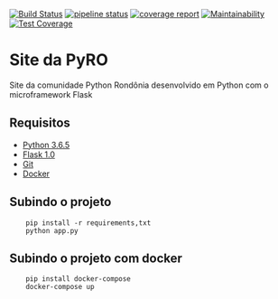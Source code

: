 [![Build Status](https://travis-ci.org/felipecolen/pyro-site.svg?branch=master)](https://travis-ci.org/felipecolen/pyro-site)
[![pipeline status](https://gitlab.com/PyNorte-RO/pyro-site/badges/master/pipeline.svg)](https://gitlab.com/PyNorte-RO/pyro-site/commits/master)
[![coverage report](https://gitlab.com/PyNorte-RO/pyro-site/badges/master/coverage.svg)](https://gitlab.com/PyNorte-RO/pyro-site/commits/master)
[![Maintainability](https://api.codeclimate.com/v1/badges/2570ff99918ad5cd5d87/maintainability)](https://codeclimate.com/github/felipecolen/pyro-site/maintainability)
[![Test Coverage](https://api.codeclimate.com/v1/badges/2570ff99918ad5cd5d87/test_coverage)](https://codeclimate.com/github/felipecolen/pyro-site/test_coverage)


# Site da PyRO
Site da comunidade Python Rondônia desenvolvido em Python com o microframework Flask


## Requisitos

* [Python 3.6.5](https://www.python.org/downloads/)
* [Flask 1.0](http://flask.pocoo.org/docs/1.0/)
* [Git](https://git-scm.com/)
* [Docker](https://www.docker.com/community-edition)


## Subindo o projeto

        pip install -r requirements,txt
        python app.py


## Subindo o projeto com docker

        pip install docker-compose
        docker-compose up

